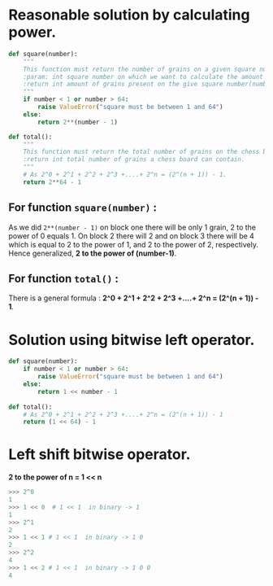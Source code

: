 # Reasonable solution by calculating power.

```python
def square(number):
    """
    This function must return the number of grains on a given square number.
    :param: int square number on which we want to calculate the amount of grains.
    :return int amount of grains present on the give square number(number).
    """
    if number < 1 or number > 64:
        raise ValueError("square must be between 1 and 64")
    else:
        return 2**(number - 1)

def total():
    """
    This function must return the total number of grains on the chess board.
    :return int total number of grains a chess board can contain.
    """
    # As 2^0 + 2^1 + 2^2 + 2^3 +....+ 2^n = (2^(n + 1)) - 1.
    return 2**64 - 1
```

## For function `square(number)` :

As we did `2**(number - 1)` on block one there will be only 1 grain, 2 to the power of 0 equals 1.
On block 2 there will 2 and on block 3 there will be 4 which is equal to 2 to the power of 1, and 2 to the power of 2, respectively.
Hence generalized, **2 to the power of (number-1)**.

## For function `total()` :

There is a general formula : 
**2^0 + 2^1 + 2^2 + 2^3 +....+ 2^n = (2^(n + 1)) - 1**.

# Solution using bitwise left operator.

```python
def square(number):
    if number < 1 or number > 64:
        raise ValueError("square must be between 1 and 64")
    else:
        return 1 << number - 1 
        
def total():
    # As 2^0 + 2^1 + 2^2 + 2^3 +....+ 2^n = (2^(n + 1)) - 1
    return (1 << 64) - 1
```

# Left shift bitwise operator.

**2 to the power of n = 1 << n** 
```python
>>> 2^0
1
>>> 1 << 0  # 1 << 1  in binary -> 1
1
>>> 2^1
2
>>> 1 << 1 # 1 << 1  in binary -> 1 0
2
>>> 2^2
4
>>> 1 << 2 # 1 << 1  in binary -> 1 0 0
4
```
